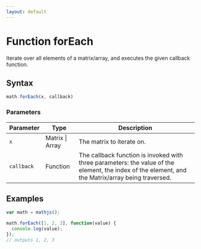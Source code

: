```yaml
---
layout: default
---
```


# Function forEach

Iterate over all elements of a matrix/array, and executes the given callback function.


## Syntax

```js
math.forEach(x, callback)
```

### Parameters

Parameter | Type | Description
--------- | ---- | -----------
`x` | Matrix &#124; Array | The matrix to iterate on.
`callback` | Function | The callback function is invoked with three parameters: the value of the element, the index of the element, and the Matrix/array being traversed.

## Examples

```js
var math = mathjs();

math.forEach([1, 2, 3], function(value) {
  console.log(value);
});
// outputs 1, 2, 3
```




<!-- Note: This file is automatically generated from source code comments. Changes made in this file will be overridden. -->
